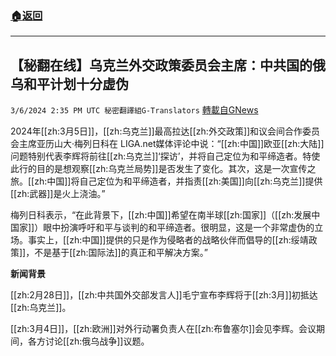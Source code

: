 ###  [:house:返回](README.md)
---


## 【秘翻在线】乌克兰外交政策委员会主席：中共国的俄乌和平计划十分虚伪
`3/6/2024 2:35 PM UTC 秘密翻譯組G-Translators` [轉載自GNews](https://gnews.org/articles/2370935)

2024年[[zh:3月5日]]，[[zh:乌克兰]]最高拉达[[zh:外交政策]]和议会间合作委员会主席亚历山大·梅列日科在 LIGA.net媒体评论中说：“[[zh:中国]]欧亚[[zh:大陆]]问题特别代表李辉将前往[[zh:乌克兰]]‘探访’，并将自己定位为和平缔造者。特使此行的目的是想观察[[zh:乌克兰局势]]是否发生了变化。其次，这是一次宣传之旅。[[zh:中国]]将自己定位为和平缔造者，并指责[[zh:美国]]向[[zh:乌克兰]]提供[[zh:武器]]是火上浇油。”

梅列日科表示，“在此背景下，[[zh:中国]]希望在南半球[[zh:国家]]（[[zh:发展中国家]]）眼中扮演呼吁和平与谈判的和平缔造者。很明显，这是一个非常虚伪的立场。事实上，[[zh:中国]]提供的只是作为侵略者的战略伙伴而倡导的[[zh:绥靖政策]]，不是基于[[zh:国际法]]的真正和平解决方案。”

**新闻背景**

[[zh:2月28日]]，[[zh:中共国外交部发言人]]毛宁宣布李辉将于[[zh:3月]]初抵达[[zh:乌克兰]]。

[[zh:3月4日]]，[[zh:欧洲]]对外行动署负责人在[[zh:布鲁塞尔]]会见李辉。会议期间，各方讨论[[zh:俄乌战争]]议题。
